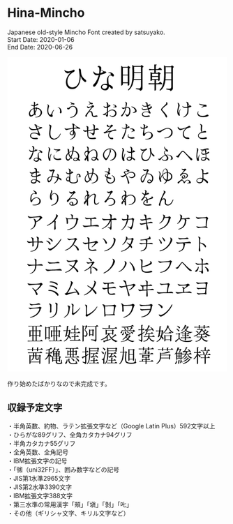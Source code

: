 # Hina-Mincho
Japanese old-style Mincho Font created by satsuyako.<br>
Start Date: 2020-01-06<br>
End Date: 2020-06-26<br>

<img src="./sample_0108.png"><br>

作り始めたばかりなので未完成です。<br>

<h2>収録予定文字</h2>
・半角英数、約物、ラテン拡張文字など（Google Latin Plus）592文字以上<br>
・ひらがな89グリフ、全角カタカナ94グリフ<br>
・半角カタカナ55グリフ<br>
・全角英数、全角記号<br>
・IBM拡張文字の記号<br>
・「㋿（uni32FF）」、囲み数字などの記号<br>
・JIS第1水準2965文字<br>
・JIS第2水準3390文字<br>
・IBM拡張文字388文字<br>
・第三水準の常用漢字「頰」「塡」「剝」「𠮟」<br>
・その他（ギリシャ文字、キリル文字など）<br>

